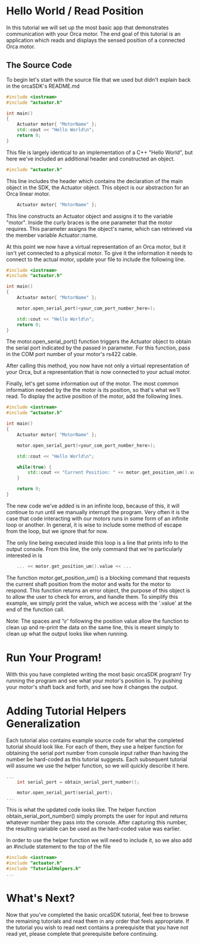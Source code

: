 # Hello World / Read Position

In this tutorial we will set up the most basic app that demonstrates communication with your Orca motor. The end goal of this tutorial is an application which reads and displays the sensed position of a connected Orca motor.

## The Source Code

To begin let's start with the source file that we used but didn't explain back in the orcaSDK's README.md

```./main.cpp
#include <iostream>
#include "actuator.h"

int main()
{
    Actuator motor{ "MotorName" };
    std::cout << "Hello World\n";
    return 0;
}
```

This file is largely identical to an implementation of a C++ "Hello World", but here we've included an additional header and constructed an object.

```main.cpp
#include "actuator.h"
```

This line includes the header which contains the declaration of the main object in the SDK, the Actuator object. This object is our abstraction for an Orca linear motor.

```main.cpp
    Actuator motor{ "MotorName" };
```

This line constructs an Actuator object and assigns it to the variable "motor". Inside the curly braces is the one parameter that the motor requires. This parameter assigns the object's name, which can retrieved via the member variable Actuator::name. 

At this point we now have a virtual representation of an Orca motor, but it isn't yet connected to a physical motor. To give it the information it needs to connect to the actual motor, update your file to include the following line.

```./main.cpp
#include <iostream>
#include "actuator.h"

int main()
{
    Actuator motor{ "MotorName" };

	motor.open_serial_port(<your_com_port_number_here>);

    std::cout << "Hello World\n";
    return 0;
}
```

The motor.open_serial_port() function triggers the Actuator object to obtain the serial port indicated by the passed in parameter. For this function, pass in the COM port number of your motor's rs422 cable.

After calling this method, you now have not only a virtual representation of your Orca, but a representation that is now connected to your actual motor.

Finally, let's get some information out of the motor. The most common information needed by the the motor is its position, so that's what we'll read. To display the active position of the motor, add the following lines.

```./main.cpp
#include <iostream>
#include "actuator.h"

int main()
{
    Actuator motor{ "MotorName" };

	motor.open_serial_port(<your_com_port_number_here>);

    std::cout << "Hello World\n";

    while(true) {
		std::cout << "Current Position: " << motor.get_position_um().value << "          \r";
    }

    return 0;
}
```

The new code we've added is in an infinite loop, because of this, it will continue to run until we manually interrupt the program. Very often it is the case that code interacting with our motors runs in some form of an infinite loop or another. In general, it is wise to include some method of escape from the loop, but we ignore that for now.

The only line being executed inside this loop is a line that prints info to the output console. From this line, the only command that we're particularly interested in is

```./main.cpp
    ... << motor.get_position_um().value << ...
```

The function motor.get_position_um() is a blocking command that requests the current shaft position from the motor and waits for the motor to respond. This function returns an error object, the purpose of this object is to allow the user to check for errors, and handle them. To simplify this example, we simply print the value, which we access with the '.value' at the end of the function call.

Note: The spaces and '\r' following the position value allow the function to clean up and re-print the data on the same line, this is meant simply to clean up what the output looks like when running.

# Run Your Program!

With this you have completed writing the most basic orcaSDK program! Try running the program and see what your motor's position is. Try pushing your motor's shaft back and forth, and see how it changes the output.

# Adding Tutorial Helpers Generalization

Each tutorial also contains example source code for what the completed tutorial should look like. For each of them, they use a helper function for obtaining the serial port number from console input rather than having the number be hard-coded as this tutorial suggests. Each subsequent tutorial will assume we use the helper function, so we will quickly describe it here.

```./main.cpp
...
	int serial_port = obtain_serial_port_number();

	motor.open_serial_port(serial_port);
...
```

This is what the updated code looks like. The helper function obtain_serial_port_number() simply prompts the user for input and returns whatever number they pass into the console. After capturing this number, the resulting variable can be used as the hard-coded value was earlier.

In order to use the helper function we will need to include it, so we also add an #include statement to the top of the file

```./main.cpp
#include <iostream>
#include "actuator.h"
#include "TutorialHelpers.h"
...
```

# What's Next?

Now that you've completed the basic orcaSDK tutorial, feel free to browse the remaining tutorials and read them in any order that feels appropriate. If the tutorial you wish to read next contains a prerequisite that you have not read yet, please complete that prerequisite before continuing.
